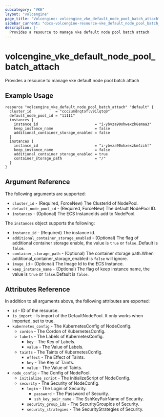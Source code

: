 ```yaml
---
subcategory: "VKE"
layout: "volcengine"
page_title: "Volcengine: volcengine_vke_default_node_pool_batch_attach"
sidebar_current: "docs-volcengine-resource-vke_default_node_pool_batch_attach"
description: |-
  Provides a resource to manage vke default node pool batch attach
---
```

# volcengine_vke_default_node_pool_batch_attach
Provides a resource to manage vke default node pool batch attach
## Example Usage
```hcl
resource "volcengine_vke_default_node_pool_batch_attach" "default" {
  cluster_id           = "ccc2umdnqtoflv91lqtq0"
  default_node_pool_id = "11111"
  instances {
    instance_id                          = "i-ybvza90ohwexzk8emaa3"
    keep_instance_name                   = false
    additional_container_storage_enabled = false
  }
  instances {
    instance_id                          = "i-ybvza90ohxexzkm4zihf"
    keep_instance_name                   = false
    additional_container_storage_enabled = true
    container_storage_path               = "/"
  }
}
```
## Argument Reference
The following arguments are supported:
* `cluster_id` - (Required, ForceNew) The ClusterId of NodePool.
* `default_node_pool_id` - (Required, ForceNew) The default NodePool ID.
* `instances` - (Optional) The ECS InstanceIds add to NodePool.

The `instances` object supports the following:

* `instance_id` - (Required) The instance id.
* `additional_container_storage_enabled` - (Optional) The flag of additional container storage enable, the value is `true` or `false`..Default is `false`.
* `container_storage_path` - (Optional) The container storage path.When additional_container_storage_enabled is `false` will ignore.
* `image_id` - (Optional) The Image Id to the ECS Instance.
* `keep_instance_name` - (Optional) The flag of keep instance name, the value is `true` or `false`.Default is `false`.

## Attributes Reference
In addition to all arguments above, the following attributes are exported:
* `id` - ID of the resource.
* `is_import` - Is import of the DefaultNodePool. It only works when imported, set to true.
* `kubernetes_config` - The KubernetesConfig of NodeConfig.
    * `cordon` - The Cordon of KubernetesConfig.
    * `labels` - The Labels of KubernetesConfig.
        * `key` - The Key of Labels.
        * `value` - The Value of Labels.
    * `taints` - The Taints of KubernetesConfig.
        * `effect` - The Effect of Taints.
        * `key` - The Key of Taints.
        * `value` - The Value of Taints.
* `node_config` - The Config of NodePool.
    * `initialize_script` - The initializeScript of NodeConfig.
    * `security` - The Security of NodeConfig.
        * `login` - The Login of Security.
            * `password` - The Password of Security.
            * `ssh_key_pair_name` - The SshKeyPairName of Security.
        * `security_group_ids` - The SecurityGroupIds of Security.
        * `security_strategies` - The SecurityStrategies of Security.



